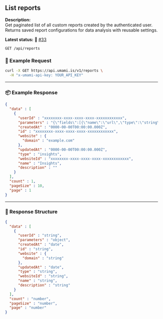 ## List reports
<!-- testable: true -->
<!-- expectedStatus: 200 -->
**Description:**  
Get paginated list of all custom reports created by the authenticated user.
Returns saved report configurations for data analysis with reusable settings.

**Latest status:** <!--status-->🚨 [#33](https://github.com/ceviixx/umami-api-docs/issues/33)<!--status-end-->

```
GET /api/reports
```

### 🔁 Example Request
```bash
curl -X GET https://api.umami.is/v1/reports \
  -H "x-umami-api-key: YOUR_API_KEY"
```

---

### 📦 Example Response
```json
{
  "data" : [
    {
      "userId" : "xxxxxxxx-xxxx-xxxx-xxxx-xxxxxxxxxxxx",
      "parameters" : "{\"fields\":[{\"name\":\"url\",\"type\":\"string\",\"label\":\"URL\"}],\"filters\":[],\"websiteId\":\"xxxxxxxx-xxxx-xxxx-xxxx-xxxxxxxxxxxx\",\"dateRange\":{\"startDate\":\"0000-00-00T00:00:00.000Z\",\"endDate\":\"0000-00-00T00:00:00.000Z\",\"unit\":\"day\",\"offset\":0,\"num\":90,\"value\":\"90day\"}}",
      "createdAt" : "0000-00-00T00:00:00.000Z",
      "id" : "xxxxxxxx-xxxx-xxxx-xxxx-xxxxxxxxxxxx",
      "website" : {
        "domain" : "example.com"
      },
      "updatedAt" : "0000-00-00T00:00:00.000Z",
      "type" : "insights",
      "websiteId" : "xxxxxxxx-xxxx-xxxx-xxxx-xxxxxxxxxxxx",
      "name" : "Insights",
      "description" : ""
    }
  ],
  "count" : 1,
  "pageSize" : 10,
  "page" : 1
}
```

---

### 📘 Response Structure
```json
{
  "data" : [
    {
      "userId" : "string",
      "parameters" : "object",
      "createdAt" : "date",
      "id" : "string",
      "website" : {
        "domain" : "string"
      },
      "updatedAt" : "date",
      "type" : "string",
      "websiteId" : "string",
      "name" : "string",
      "description" : "string"
    }
  ],
  "count" : "number",
  "pageSize" : "number",
  "page" : "number"
}
```